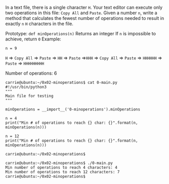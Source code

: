 In a text file, there is a single character ```H```. Your text editor can execute only two operations in this file: ```Copy All``` and ```Paste```. Given a number ```n```, write a method that calculates the fewest number of operations needed to result in exactly ```n``` ```H``` characters in the file.

Prototype: ```def minOperations(n)```
Returns an integer
If ```n``` is impossible to achieve, return ```0```
Example:

```n = 9```

```H``` => ```Copy All``` => ```Paste``` => ```HH``` => ```Paste``` =>```HHH``` => ```Copy All``` => ```Paste``` => ```HHHHHH``` => ```Paste``` => ```HHHHHHHHH```

Number of operations: 6
```
carrie@ubuntu:~/0x02-minoperations$ cat 0-main.py
#!/usr/bin/python3
"""
Main file for testing
"""

minOperations = __import__('0-minoperations').minOperations

n = 4
print("Min # of operations to reach {} char: {}".format(n, minOperations(n)))

n = 12
print("Min # of operations to reach {} char: {}".format(n, minOperations(n)))

carrie@ubuntu:~/0x02-minoperations$
```
```
carrie@ubuntu:~/0x02-minoperations$ ./0-main.py
Min number of operations to reach 4 characters: 4
Min number of operations to reach 12 characters: 7
carrie@ubuntu:~/0x02-minoperations$
```
